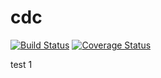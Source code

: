 # cdc
[![Build Status](https://travis-ci.org/liudechi7/cdc.svg?branch=master)](https://travis-ci.org/liudechi7/cdc)
[![Coverage Status](https://coveralls.io/repos/github/liudechi7/cdc/badge.svg?branch=master)](https://coveralls.io/github/liudechi7/cdc?branch=master)

test 1
